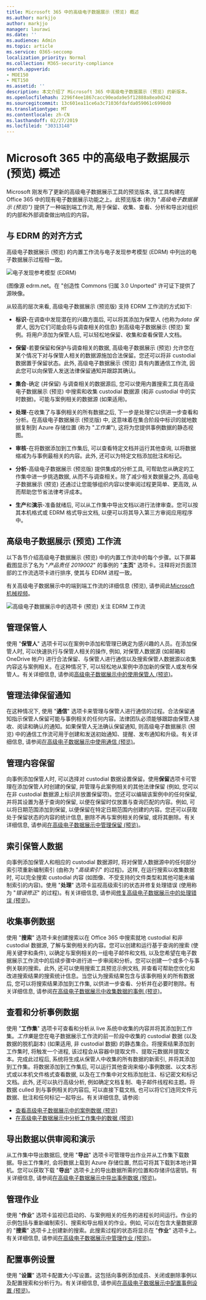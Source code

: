 ```yaml
---
title: Microsoft 365 中的高级电子数据展示 (预览) 概述
ms.author: markjjo
author: markjjo
manager: laurawi
ms.date: ''
ms.audience: Admin
ms.topic: article
ms.service: O365-seccomp
localization_priority: Normal
ms.collection: M365-security-compliance
search.appverid:
- MOE150
- MET150
ms.assetid: ''
description: 本文介绍了 Microsoft 365 中高级电子数据展示 (预览) 的新版本。
ms.openlocfilehash: 2296f4ee1867cacc90eada9e5f12888a8ea0d242
ms.sourcegitcommit: 13c601ea11ce6a3c71036fdafda059061c6998d0
ms.translationtype: MT
ms.contentlocale: zh-CN
ms.lasthandoff: 02/27/2019
ms.locfileid: "30313148"
---
```

# <a name="overview-of-advanced-ediscovery-preview-in-microsoft-365"></a>Microsoft 365 中的高级电子数据展示 (预览) 概述

Microsoft 刚发布了更新的高级电子数据展示工具的预览版本, 该工具构建在 Office 365 中的现有电子数据展示功能之上。此预览版本 (称为 "*高级电子数据展示 (预览)")* 提供了一种端到端工作流, 用于保留、收集、查看、分析和导出对组织的内部和外部调查做出响应的内容。 

## <a name="alignment-with-edrm"></a>与 EDRM 的对齐方式

高级电子数据展示 (预览) 的内置工作流与电子发现参考模型 (EDRM) 中列出的电子数据展示过程相一致。 

![电子发现参考模型 (EDRM)](../media/EDRMv1.png)

(图像源 edrm.net。在 "创造性 Commons 归属 3.0 Unported" 许可证下提供了源映像。

从较高的层次来看, 高级电子数据展示 (预览版) 支持 EDRM 工作流的方式如下:

- **标识**-在调查中发现潜在的兴趣方面后, 可以将其添加为保管人 (也称为*data 保管人*, 因为它们可能会将与调查相关的信息) 到高级电子数据展示 (预览) 案例。将用户添加为保管人后, 可以轻松地保留、收集和查看保管人文档。

- **保留**-若要保留和保护与调查相关的数据, 高级电子数据展示 (预览) 允许您在某个情况下对与保管人相关的数据源施加合法保留。您还可以将非 custodial 数据置于保留状态。此外, 高级电子数据展示 (预览) 具有内置通信工作流, 因此您可以向保管人发送法律保留通知并跟踪其确认。

- **集合**-确定 (并保留) 与调查相关的数据源后, 您可以使用内置搜索工具在高级电子数据展示 (预览) 中搜索和收集 custodial 数据源 (和非 custodial 中的实时数据)。可能与案例相关的数据源 (如果适用)。

- **处理**-在收集了与事例相关的所有数据之后, 下一步是处理它以供进一步查看和分析。在高级电子数据展示 (预览版) 中, 这意味着在集合阶段中标识的就地数据复制到 Azure 存储位置 (称为 "*工作集*"), 这将为您提供事例数据的静态视图。 
 
- **审核**-在将数据添加到工作集后, 可以查看特定文档并运行其他查询, 以将数据缩减为与事例最相关的内容。此外, 还可以为特定文档添加批注和标记。
 
- **分析**-高级电子数据展示 (预览版) 提供集成的分析工具, 可帮助您从确定的工作集中进一步挑选数据, 从而不与调查相关。除了减少相关数据量之外, 高级电子数据展示 (预览) 还通过让您能够组织内容以使审阅过程更简单、更高效, 从而帮助您节省法律考评成本。

- **生产**和**演示**-准备就绪后, 可以从工作集中导出文档以进行法律审查。您可以按其本机格式或 EDRM 格式导出文档, 以便可以将其导入第三方审阅应用程序中。

## <a name="advanced-ediscovery-preview-workflow"></a>高级电子数据展示 (预览) 工作流

以下各节介绍高级电子数据展示 (预览) 中的内置工作流中的每个步骤。以下屏幕截图显示了名为 "*产品责任 2019002*" 的事例的 "**主页**" 选项卡。注释将对页面顶部的工作流选项卡进行排序, 使其与 EDRM 进程一致。 

有关高级电子数据展示中的端到端工作流的详细信息 (预览), 请参阅此[Microsoft 机械视频](https://go.microsoft.com/fwlink/?linkid=2066133)。 

![高级电子数据展示中的选项卡 (预览) 关注 EDRM 工作流](../media/aedisco-homepage-1.png)

## <a name="managing-custodians"></a>管理保管人

使用 "**保管人**" 选项卡可以在案例中添加和管理已确定为感兴趣的人员。在添加保管人时, 可以快速执行与保管人相关的操作, 例如, 对保管人数据源 (如邮箱和 OneDrive 帐户) 进行合法保留、与保管人进行通信以及搜索保管人数据源以收集内容这与案例相关。在这种情况下, 可以轻松地从案例中添加新的保管人或发布保管人。有关详细信息, 请参阅[高级电子数据展示中的使用保管人 (预览)](managing-custodians.md)。

## <a name="managing-legal-hold-notifications"></a>管理法律保留通知

在这种情况下, 使用 "**通信**" 选项卡来管理与保管人进行通信的过程。合法保留通知指示保管人保留可能与事例相关的任何内容。法律团队必须能够跟踪由保管人接收、阅读和确认的通知。如果保管人无法确认保留通知, 则高级电子数据展示 (预览) 中的通信工作流可用于创建和发送初始通知、提醒、发布通知和升级。有关详细信息, 请参阅[在高级电子数据展示中使用通信 (预览)](managing-custodian-communications.md)。

## <a name="managing-content-preservation"></a>管理内容保留

向事例添加保管人时, 可以选择对 custodial 数据设置保留。使用**保留**选项卡可管理在添加保管人时创建的保留, 并管理与此案例相关的其他法律保留 (例如, 您可以在非 custodial 数据源上标识并放置保留项)。您还可以编辑该案例中的任何保留, 并将其设置为基于查询的保留, 以便在保留时仅放置与查询匹配的内容。例如, 可以将日期范围添加到保留, 以便保留在特定日期范围内创建的内容。您还可以获取处于保留状态的内容的统计信息, 删除不再与案例相关的保留, 或将其删除。有关详细信息, 请参阅[在高级电子数据展示中管理保留 (预览)](managing-holds.md)。

## <a name="indexing-custodian-data"></a>索引保管人数据

向事例添加保管人和相应的 custodial 数据源时, 将对保管人数据源中的任何部分索引项重新编制索引 (由称为 "*高级索引*" 的过程)。这样, 在运行搜索以收集数据时, 可以完全搜索 custodial 内容 (如图像、不受支持的文件类型和其他可能未编制索引的内容)。使用 "**处理**" 选项卡监视高级索引的状态并修复处理错误 (使用称为 "*错误修正*" 的过程)。有关详细信息, 请参阅[修复高级电子数据展示中的处理错误 (预览)](processing-data-for-case.md)。

## <a name="collecting-case-data"></a>收集事例数据

使用 "**搜索**" 选项卡来创建搜索以在 Office 365 中搜索就地 custodial 和非 custodial 数据源, 了解与案例相关的内容。您可以创建和运行基于查询的搜索 (使用关键字和条件), 以确定与案例相关的一组电子邮件和文档, 以及您希望在电子数据展示工作流中的后续步骤中进行进一步审阅和分析。您可以创建一个或多个与事例关联的搜索。此外, 还可以使用搜索工具预览示例文档, 并查看可帮助您优化和改进搜索结果的搜索统计信息。当您认为搜索结果包含与该事例相关的所有数据后, 您可以将搜索结果添加到工作集, 以供进一步查看、分析并在必要时剔除。有关详细信息, 请参阅[在高级电子数据展示中收集数据的事例 (预览)](collecting-data-for-ediscovery.md)。

## <a name="reviewing-and-analyzing-case-data"></a>查看和分析事例数据

使用 "**工作集**" 选项卡可查看和分析从 live 系统中收集的内容并将其添加到工作集。*工作集*是您在电子数据展示工作流的前一阶段中收集的 custodial 数据 (以及数据的脱机副本) (如果适用, 非 custodial 数据) 的静态集合。将搜索结果添加到工作集时, 将触发一个进程, 该过程会从容器中提取文件、提取元数据并提取文本。完成此过程后, 系统将生成从保管人中收集的所有数据的新索引, 并将其添加到工作集。将数据添加到工作集后, 可以运行其他查询来缩小事例数据、以文本形式或以本机文件格式查看数据, 以及在工作集中对文档添加批注、标记密文和标记文档。此外, 还可以执行高级分析, 例如确定文档复制、电子邮件线程和主题。将数据 culled 到与事例相关的内容后, 可以直接下载文档, 也可以将它们连同文件元数据、批注和任何标记一起导出。有关详细信息, 请参阅:

  - [查看高级电子数据展示中的案例数据 (预览)](reviewing-data-in-working-set.md)
  - [在高级电子数据展示中分析工作集中的数据 (预览)](analyzing-data-in-working-set.md)

## <a name="exporting-data-for-review-and-presentation"></a>导出数据以供审阅和演示

从工作集中导出数据后, 使用 "**导出**" 选项卡可管理导出作业并从工作集下载数据。导出工作集时, 会将数据上载到 Azure 存储位置, 然后可将其下载到本地计算机。您可以获取下载 "**导出**" 选项卡上的导出数据所需的位置和存储评估密钥。有关详细信息, 请参阅[在高级电子数据展示中导出事例数据 (预览)](exporting-data-ediscover20.md)。

## <a name="managing-jobs"></a>管理作业

使用 "**作业**" 选项卡监视已启动的、与案例相关的任务的进程长时间运行。作业的示例包括与重新编制索引、搜索和导出相关的作业。例如, 可以在包含大量数据源的 "**搜索**" 选项卡上创建新的搜索。此搜索过程的状态将显示在 "**作业**" 选项卡上。有关详细信息, 请参阅[在高级电子数据展示中管理作业 (预览)](managing-jobs-ediscovery20.md)。

## <a name="configuring-case-settings"></a>配置事例设置

使用 "**设置**" 选项卡配置大小写设置。这包括向事例添加成员、关闭或删除事例以及配置搜索和分析行为。有关详细信息, 请参阅[在高级电子数据展示中配置事例设置 (预览)](configuring-case-settings-ediscovery20.md)。
